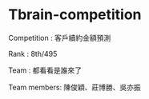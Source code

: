 # Tbrain-competition

Competition : 客戶續約金額預測

Rank : 8th/495

Team : 都看看是誰來了

Team members: 陳俊穎、莊博勝、吳亦振
